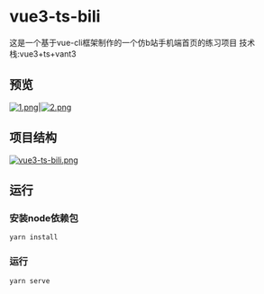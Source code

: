 

# vue3-ts-bili

这是一个基于vue-cli框架制作的一个仿b站手机端首页的练习项目
技术栈:vue3+ts+vant3

## 预览

[![1.png](https://i.postimg.cc/sXFCpHfS/1.png)](https://postimg.cc/GBjfRQyh)|[![2.png](https://i.postimg.cc/P5RjqrBS/2.png)](https://postimg.cc/sM786yfW)

## 项目结构
[![vue3-ts-bili.png](https://i.postimg.cc/qqSRnXF5/vue3-ts-bili.png)](https://postimg.cc/N28BvTB6)
## 运行
### 安装node依赖包

```
yarn install
```

### 运行

```
yarn serve
```

